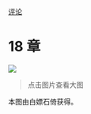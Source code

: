 [评论](https://github.com/SCLeoX/Wearable-Technology/issues/131)

# 18 章
![](./18-章_low.jpg)

> 点击图片查看大图

本图由白嫖石倚获得。

